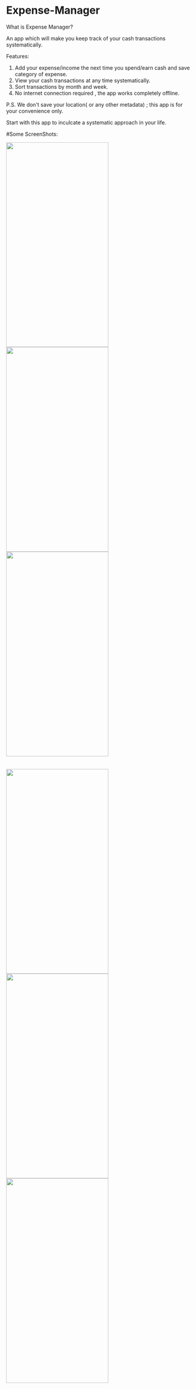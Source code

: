# Expense-Manager
What is Expense Manager?

An app which will make you keep track of your cash transactions systematically.

Features:
  1. Add your expense/income the next time you spend/earn cash and save category of expense.
  2. View your cash transactions at any time systematically.
  3. Sort transactions by month and week.
  4. No internet connection required , the app works completely offline.
   
P.S.  We don't save your location( or any other metadata) ; this app is for your convenience only.

Start with this app to inculcate a systematic approach in your life.
  
#Some ScreenShots:



<img height=550 width=275 src="https://github.com/shashankchandak/Expense-Manager/blob/master/Sreenshots/1.png"/>
<img height=550 width=275 src="https://github.com/shashankchandak/Expense-Manager/blob/master/Sreenshots/2.png"/>
<img height=550 width=275 src="https://github.com/shashankchandak/Expense-Manager/blob/master/Sreenshots/3.png"/>
<br><br><br>
<img height=550 width=275 src="https://github.com/shashankchandak/Expense-Manager/blob/master/Sreenshots/4.png"/>
<img height=550 width=275 src="https://github.com/shashankchandak/Expense-Manager/blob/master/Sreenshots/5.png"/>
<img height=550 width=275 src="https://github.com/shashankchandak/Expense-Manager/blob/master/Sreenshots/6.png"/>
